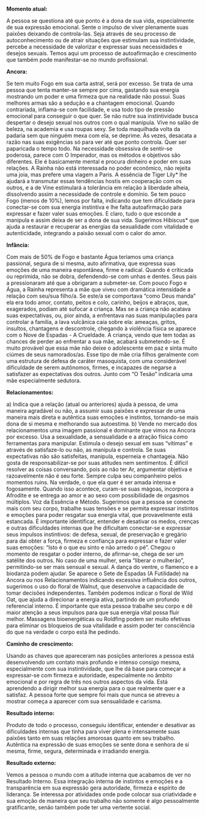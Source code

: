 **Momento atual:**

 A pessoa se questiona até que ponto é a dona de sua vida, especialmente de sua expressão emocional. Sente o impulso de viver plenamente suas paixões deixando de controla-las. Seja através de seu processo de autoconhecimento ou de atrair situações que estimulam sua instintividade, percebe a necessidade de valorizar e expressar suas necessidades e desejos sexuais. Temos aqui um processo de autoafirmação e crescimento que também pode manifestar-se no mundo profissional. 


 **Ancora:** 

Se tem muito Fogo em sua carta astral, será por excesso. Se trata de uma pessoa que tenta manter-se sempre por cima, gastando sua energia mostrando um poder e uma firmeza que na realidade não possui. Suas melhores armas são a sedução e a chantagem emocional. Quando contrariada, inflama-se com facilidade, e usa todo tipo de pressão emocional para conseguir o que quer. Se não nutre sua instintividade busca despertar o desejo sexual nos outros com o qual manipula. Vive no salão de beleza, na academia e usa roupas sexy. Se toda maquilhada volta da padaria sem que ninguém mexa com ela, se deprime. Às vezes, desacata a razão nas suas exigências só para ver até que ponto controla. Quer ser paparicada o tempo todo. Na necessidade obsessiva de sentir-se poderosa, parece com O Imperador, mas os métodos e objetivos são diferentes. Ele é basicamente mental e procura dinheiro e poder em suas relações. A Rainha não está interessada no poder econômico, não rejeita uma joia, mas prefere uma viagem a Paris. A essência de Tiger Lily* lhe ajudará a transmutar essas tendências hostis em cooperação com os outros, e a de Vine estimulará a tolerância em relação à liberdade alheia, dissolvendo assim a necessidade de controle e domínio. Se tem pouco Fogo (menos de 10%), lemos por falta, indicando que tem dificuldade para conectar-se com sua energia instintiva e lhe falta autoafirmação para expressar e fazer valer suas emoções. E claro, tudo o que esconde a manipula e assim deixa de ser a dona de sua vida. Sugerimos Hibiscus* que ajuda a restaurar e recuperar as energias da sexualidade com vitalidade e autenticidade, integrando a paixão sexual com o calor do amor. 


**Infância:**

 Com mais de 50% de Fogo e bastante Água teríamos uma criança passional, segura de si mesma, auto afirmativa, que expressa suas emoções de uma maneira espontânea, firme e radical. Quando é criticada ou reprimida, não se dobra, defendendo-se com unhas e dentes. Seus pais a pressionaram até que a obrigaram a submeter-se. Com pouco Fogo e Água, a Rainha representa a mãe que viveu com dramática intensidade a relação com seu/sua filho/a. Se este/a se comportava “como Deus manda” ela era todo amor, contato, peitos e colo, carinho, beijos e abraços, que, exagerados, podiam até sufocar a criança. Mas se a criança não acatava suas expectativas, ou, pior ainda, a enfrentava nas suas manipulações para controlar a família, a lava vulcânica caia sobre ela: ameaças, gritos, insultos, chantagens e descontrole, chegando à violência física se aparece com o Nove de Espadas - A Crueldade. A criança, vendo que tem todas as chances de perder ao enfrentar a sua mãe, acabará submetendo-se. É muito provável que essa mãe não deixe o adolescente em paz e sinta muito ciúmes de seus namorados/as. Esse tipo de mãe cria filhos geralmente com uma estrutura de defesa de caráter masoquista, com uma considerável dificuldade de serem autônomos, firmes, e incapazes de negarse a satisfazer as expectativas dos outros. Junto com “O Tesão” indicaria uma mãe especialmente sedutora. 


**Relacionamentos:**

 a) Indica que a relação (atual ou anteriores) ajuda à pessoa, de uma maneira agradável ou não, a assumir suas paixões e expressar de uma maneira mais direta e autêntica suas emoções e instintos, tornando-se mais dona de si mesma e melhorando sua autoestima. b) Vende no mercado dos relacionamentos uma imagem passional e dominante que vimos na Ancora por excesso. Usa a sexualidade, a sensualidade e a atração física como ferramentas para manipular. Estimula o desejo sexual em suas “vítimas” e através de satisfaze-lo ou não, as manipula e controla. Se suas expectativas não são satisfeitas, manipula, esperneia e chantageia. Não gosta de responsabilizar-se por suas atitudes nem sentimentos. É difícil resolver as coisas conversando, pois ao não ter Ar, argumentar objetiva e razoavelmente não é seu forte. Sempre culpa seu companheiro pelos momentos ruins. Na verdade, o que ela quer é ser amada intensa e fogosamente. Quando isso acontece, curam-se suas mágoas, incorpora a Afrodite e se entrega ao amor e ao sexo com possibilidade de orgasmos múltiplos. Voz da Essência e Método. Sugerimos que a pessoa se conecte mais com seu corpo, trabalhe suas tensões e se permita expressar instintos e emoções para poder resgatar sua energia vital, que provavelmente está estancada. É importante identificar, entender e desativar os medos, crenças e outras dificuldades internas que lhe dificultam conectar-se e expressar seus impulsos instintivos: de defesa, sexual, de preservação e gregário para daí obter a força, firmeza e confiança para expressar e fazer valer suas emoções: “Isto é o que eu sinto e não arredo o pé”. Chegou o momento de resgatar o poder interno, de afirmar-se, chega de ser um satélite dos outros. No caso de uma mulher, seria “liberar o mulherão”, permitindo-se ser mais sensual e sexual. A dança do ventre, o flamenco e a biodanza podem ajudar. Se aparece o Sete de Espadas (A Futilidade) na Ancora ou nos Relacionamentos indicando excessiva influência dos outros, sugerimos o uso do floral de Walnut, que desenvolve a capacidade de tomar decisões independentes. Também podemos indicar o floral de Wild Oat, que ajuda a direcionar a energia ativa, partindo de um profundo referencial interno. É importante que esta pessoa trabalhe seu corpo e dê maior atenção a seus impulsos para que sua energia vital possa fluir melhor. Massagens bioenergéticas ou Roldfing podem ser muito efetivas para eliminar os bloqueios de sua vitalidade e assim poder ter consciência do que na verdade o corpo está lhe pedindo. 


**Caminho de crescimento:**

 Usando as chaves que apareceram nas posições anteriores a pessoa está desenvolvendo um contato mais profundo e intenso consigo mesma, especialmente com sua instintividade, que lhe dá base para começar a expressar-se com firmeza e autoridade, especialmente no âmbito emocional e por regra de três nos outros aspectos da vida. Está aprendendo a dirigir melhor sua energia para o que realmente quer e a satisfaz. A pessoa forte que sempre foi mais que nunca se atreveu a mostrar começa a aparecer com sua sensualidade e carisma. 


**Resultado interno:**

 Produto de todo o processo, conseguiu identificar, entender e desativar as dificuldades internas que tinha para viver plena e intensamente suas paixões tanto em suas relações amorosas quanto em seu trabalho. Autêntica na expressão de suas emoções se sente dona e senhora de si mesma, firme, segura, determinada e irradiando energia. 


**Resultado externo:**

 Vemos a pessoa o mundo com a atitude interna que acabamos de ver no Resultado Interno. Essa integração interna de instintos e emoções e a transparência em sua expressão gera autoridade, firmeza e espírito de liderança. Se interessa por atividades onde pode colocar sua criatividade e sua emoção de maneira que seu trabalho não somente é algo pessoalmente gratificante, senão também pode ter uma vertente social.
